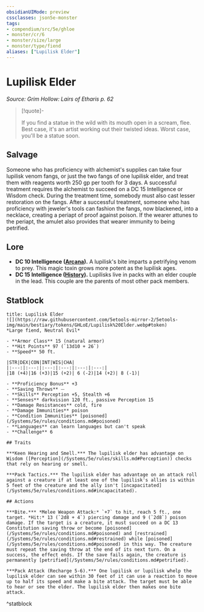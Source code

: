 ```yaml
---
obsidianUIMode: preview
cssclasses: json5e-monster
tags:
- compendium/src/5e/ghloe
- monster/cr/6
- monster/size/large
- monster/type/fiend
aliases: ["Lupilisk Elder"]
---
```

# Lupilisk Elder
*Source: Grim Hollow: Lairs of Etharis p. 62*  

> [!quote]-  
> 
> If you find a statue in the wild with its mouth open in a scream, flee. Best case, it's an artist working out their twisted ideas. Worst case, you'll be a statue soon.

## Salvage

Someone who has proficiency with alchemist's supplies can take four lupilisk venom fangs, or just the two fangs of one lupilisk elder, and treat them with reagents worth 250 gp per tooth for 3 days. A successful treatment requires the alchemist to succeed on a DC 15 Intelligence or Wisdom check. During the treatment time, somebody must also cast lesser restoration on the fangs. After a successful treatment, someone who has proficiency with jeweler's tools can fashion the fangs, now blackened, into a necklace, creating a periapt of proof against poison. If the wearer attunes to the periapt, the amulet also provides that wearer immunity to being petrified.

## Lore

- **DC 10 Intelligence ([Arcana](/Systems/5e/rules/skills.md#Arcana)).** A lupilisk's bite imparts a petrifying venom to prey. This magic toxin grows more potent as the lupilisk ages.  
- **DC 15 Intelligence ([History](/Systems/5e/rules/skills.md#History)).** Lupilisks live in packs with an elder couple in the lead. This couple are the parents of most other pack members.  

## Statblock

```ad-statblock
title: Lupilisk Elder
![](https://raw.githubusercontent.com/5etools-mirror-2/5etools-img/main/bestiary/tokens/GHLoE/Lupilisk%20Elder.webp#token)
*Large fiend, Neutral Evil*

- **Armor Class** 15 (natural armor)
- **Hit Points** 97 (`13d10 + 26`)
- **Speed** 50 ft.

|STR|DEX|CON|INT|WIS|CHA|
|:---:|:---:|:---:|:---:|:---:|:---:|
|18 (+4)|16 (+3)|15 (+2)| 6 (-2)|14 (+2)| 8 (-1)|

- **Proficiency Bonus** +3
- **Saving Throws** ⏤
- **Skills** Perception +5, Stealth +6
- **Senses** darkvision 120 ft., passive Perception 15
- **Damage Resistances** cold, fire
- **Damage Immunities** poison
- **Condition Immunities** [poisoned](/Systems/5e/rules/conditions.md#poisoned)
- **Languages** can learn languages but can't speak
- **Challenge** 6

## Traits

***Keen Hearing and Smell.*** The lupilisk elder has advantage on Wisdom ([Perception](/Systems/5e/rules/skills.md#Perception)) checks that rely on hearing or smell.

***Pack Tactics.*** The lupilisk elder has advantage on an attack roll against a creature if at least one of the lupilisk's allies is within 5 feet of the creature and the ally isn't [incapacitated](/Systems/5e/rules/conditions.md#incapacitated).

## Actions

***Bite.*** *Melee Weapon Attack:* `+7` to hit, reach 5 ft., one target. *Hit:* 13 (`2d8 + 4`) piercing damage and 9 (`2d8`) poison damage. If the target is a creature, it must succeed on a DC 13 Constitution saving throw or become [poisoned](/Systems/5e/rules/conditions.md#poisoned) and [restrained](/Systems/5e/rules/conditions.md#restrained) while [poisoned](/Systems/5e/rules/conditions.md#poisoned) in this way. The creature must repeat the saving throw at the end of its next turn. On a success, the effect ends. If the save fails again, the creature is permanently [petrified](/Systems/5e/rules/conditions.md#petrified).

***Pack Attack (Recharge 5-6).*** One lupilisk or lupilisk whelp the lupilisk elder can see within 30 feet of it can use a reaction to move up to half its speed and make a bite attack. The target must be able to hear or see the elder. The lupilisk elder then makes one bite attack.
```
^statblock